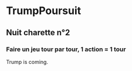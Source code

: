 # TrumpPoursuit

## Nuit charette n°2

### Faire un jeu tour par tour, 1 action = 1 tour

Trump is coming.
